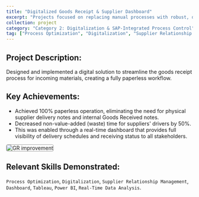 ```yaml
---
title: "Digitalized Goods Receipt & Supplier Dashboard"
excerpt: "Projects focused on replacing manual processes with robust, digital solutions and integrating them with enterprise systems like SAP."
collection: project
category: "Category 2: Digitalization & SAP-Integrated Process Control"
tag: ["Process Optimization", "Digitalization", "Supplier Relationship Management", "Dashboard", "Tableau", "Power BI", "Real-Time Data Analysis"]
---
```


## Project Description: 
Designed and implemented a digital solution to streamline the goods receipt process for incoming materials, creating a fully paperless workflow.

## Key Achievements: 
- Achieved 100% paperless operation, eliminating the need for physical supplier delivery notes and internal Goods Received notes.
- Decreased non-value-added (waste) time for suppliers' drivers by 50%.
- This was enabled through a real-time dashboard that provides full visibility of delivery schedules and receiving status to all stakeholders.

<img src="https://yen010390.github.io/images/GR.png" alt="GR improvement" style="max-width: 50%; border: 1px solid #999; border-radius: 4px;">

## Relevant Skills Demonstrated: 
`Process Optimization`, `Digitalization`, `Supplier Relationship Management`, `Dashboard`, `Tableau`, `Power BI`, `Real-Time Data Analysis`.
